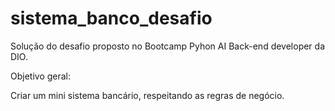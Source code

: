 # sistema_banco_desafio

Solução do desafio proposto no Bootcamp Pyhon AI Back-end developer da DIO.

Objetivo geral:

Criar um mini sistema bancário, respeitando as regras de negócio.
